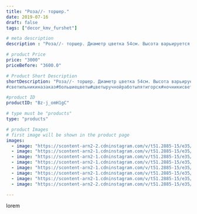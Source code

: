 ```yaml
---
title: "Роза//- торшер."
date: 2019-07-16
draft: false
tags: ["decor_kmv_furshet"]

# meta description
description : "Роза//- торшер. Диаметр цветка 54см. Высота варьируется по желанию. В цветок вкручена светодиодная лампа.Материал изолон.Прост в уходе, не боится влаги, не токс"

# product Price
price: "3000"
priceBefore: "3600.0"

# Product Short Description
shortDescription: "Роза//- торшер. Диаметр цветка 54см. Высота варьируется по желанию. В цветок вкручена светодиодная лампа.Материал изолон.Прост в уходе, не боится влаги, не токсичен,устойчив как к низким температурам , так и к высоким.Цветовая гамма на любой вкус..
#светильникиназаказ#большиецветы#цветыручнойработыпятигорск#ночникисветильникиназаказпятигорссветильникиручнойработыминеральныеводы#ростовыецветыминеральныевод"

#product ID
productID: "Bz-j_omH1gC"

# type must be "products"
type: "products"

# product Images
# first image will be shown in the product page
images:
  - image: "https://scontent-arn2-2.cdninstagram.com/v/t51.2885-15/e35/s1080x1080/66031529_2288979567883836_4709875121262962296_n.jpg?tp=1&_nc_ht=scontent-arn2-2.cdninstagram.com&_nc_cat=100&_nc_ohc=zaHjlMW0Y5oAX93U1UL&oh=64f4d47922a30d87895243032dd4db2c&oe=606D0B82&ig_cache_key=MjA4OTI1NjY5ODA0NTY5OTg4Nw%3D%3D.2"
  - image: "https://scontent-arn2-1.cdninstagram.com/v/t51.2885-15/e35/s1080x1080/65972029_1464127370395774_7458047861670402635_n.jpg?tp=1&_nc_ht=scontent-arn2-1.cdninstagram.com&_nc_cat=110&_nc_ohc=dOsnZdUBZoQAX9QM3e2&oh=7b1a2a9f1d0db538b02c2319bafae70f&oe=606B7B4B&ig_cache_key=MjA4OTI1NjcyMTM0MDgzNDI5NQ%3D%3D.2"
  - image: "https://scontent-arn2-1.cdninstagram.com/v/t51.2885-15/e35/s1080x1080/67360874_1464206533722167_283733471393286892_n.jpg?tp=1&_nc_ht=scontent-arn2-1.cdninstagram.com&_nc_cat=111&_nc_ohc=vDHJT1W7pgYAX_eLFNg&oh=2ca1deeaef7c8f069ec6d31fe4c3abbb&oe=606BAD1A&ig_cache_key=MjA4OTI1NjczMjEyMDI0NTEyNw%3D%3D.2"
  - image: "https://scontent-arn2-1.cdninstagram.com/v/t51.2885-15/e35/s1080x1080/65836824_408504576423910_839236003999195531_n.jpg?tp=1&_nc_ht=scontent-arn2-1.cdninstagram.com&_nc_cat=110&_nc_ohc=KWgpCY16ECkAX9g-roh&oh=036ef4ce2a18087ba5b38606143dc6f1&oe=606D3605&ig_cache_key=MjA4OTI1Njc0NzExOTA0MzM0MQ%3D%3D.2"
  - image: "https://scontent-arn2-1.cdninstagram.com/v/t51.2885-15/e35/s1080x1080/62019717_156356285531323_5557485201469790581_n.jpg?tp=1&_nc_ht=scontent-arn2-1.cdninstagram.com&_nc_cat=107&_nc_ohc=o744mIgAk1QAX-djRy6&oh=c4b2629fe42ffff3264e6e4e8be7877b&oe=606ADF92&ig_cache_key=MjA4OTI1Njc2MDg3NjMxODMwMg%3D%3D.2"
  - image: "https://scontent-arn2-1.cdninstagram.com/v/t51.2885-15/e35/s1080x1080/66501983_2824649574230334_8982362674450383923_n.jpg?tp=1&_nc_ht=scontent-arn2-1.cdninstagram.com&_nc_cat=106&_nc_ohc=zdgIiQJkf28AX9jPvKr&oh=8a115845726eb8e984f13ad4942cbfab&oe=606BA777&ig_cache_key=MjA4OTI1Njc3NTkwMDM1NDc2NA%3D%3D.2"
  - image: "https://scontent-arn2-1.cdninstagram.com/v/t51.2885-15/e35/s1080x1080/66168733_1275881009258103_4106872558472711987_n.jpg?tp=1&_nc_ht=scontent-arn2-1.cdninstagram.com&_nc_cat=103&_nc_ohc=Ivl0l-xSF2sAX----g-&oh=695b753f09b5af4d3edaa3d23d12c4a6&oe=606B1118&ig_cache_key=MjA4OTI1Njc5MTk4MTM1NTQ4NA%3D%3D.2"
  - image: "https://scontent-arn2-2.cdninstagram.com/v/t51.2885-15/e35/s1080x1080/66826694_2700179533381133_7573729436953373751_n.jpg?tp=1&_nc_ht=scontent-arn2-2.cdninstagram.com&_nc_cat=105&_nc_ohc=BUmNZfeoAhAAX-pV_xQ&oh=a8d4da421b3e6c9046040921e176f18b&oe=606A5460&ig_cache_key=MjA4OTI1NjgwNjIzMzU2MjA3Mw%3D%3D.2"

---
```

lorem
